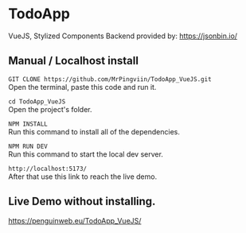 # TodoApp
VueJS, Stylized Components
Backend provided by: https://jsonbin.io/

## Manual / Localhost install

`GIT CLONE https://github.com/MrPingviin/TodoApp_VueJS.git`  
Open the terminal, paste this code and run it.

`cd TodoApp_VueJS`  
Open the project's folder.

`NPM INSTALL`  
Run this command to install all of the dependencies.

`NPM RUN DEV`  
Run this command to start the local dev server.

`http://localhost:5173/`  
After that use this link to reach the live demo.

## Live Demo without installing.

https://penguinweb.eu/TodoApp_VueJS/



